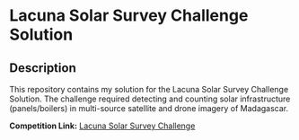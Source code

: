 # Lacuna Solar Survey Challenge Solution

## Description
This repository contains my solution for the Lacuna Solar Survey Challenge Solution. The challenge required detecting and counting solar infrastructure (panels/boilers) in multi-source satellite and drone imagery of Madagascar.

**Competition Link:** [Lacuna Solar Survey Challenge](https://zindi.africa/competitions/lacuna-solar-survey-challenge)
